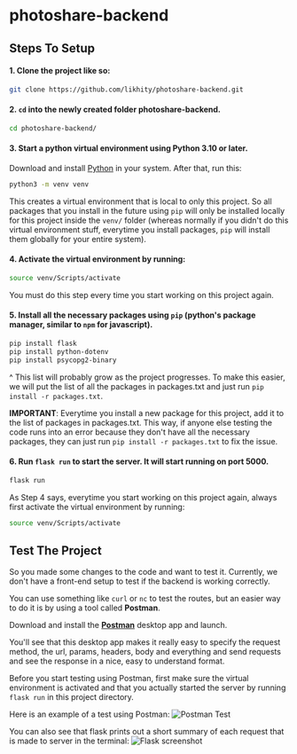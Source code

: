 # photoshare-backend

## Steps To Setup
#### 1. Clone the project like so:
  ```bash
  git clone https://github.com/likhity/photoshare-backend.git
  ```

#### 2. `cd` into the newly created folder **photoshare-backend**.
  ```bash
  cd photoshare-backend/
  ```

#### 3. Start a python virtual environment using Python 3.10 or later.
  Download and install [Python](https://www.python.org/) in your system. After that, run this:
  ```bash
  python3 -m venv venv
  ```
  This creates a virtual environment that is local to only this project. So all packages that you install in the future using `pip` will only be installed locally for this project inside the `venv/` folder (whereas normally if you didn't do this virtual environment stuff, everytime you install packages, `pip` will install them globally for your entire system).

#### 4. Activate the virtual environment by running:
  ```bash
  source venv/Scripts/activate
  ```
  You must do this step every time you start working on this project again.
  
#### 5. Install all the necessary packages using `pip` (python's package manager, similar to `npm` for javascript).
  ```bash
  pip install flask
  pip install python-dotenv
  pip install psycopg2-binary
  ```
^ This list will probably grow as the project progresses. To make this easier, we will put the list of all the packages in packages.txt and just run `pip install -r packages.txt`.

**IMPORTANT**: Everytime you install a new package for this project, add it to the list of packages in packages.txt. This way, if anyone else testing the code runs into an error because they don't have all the necessary packages, they can just run `pip install -r packages.txt` to fix the issue.

#### 6. Run `flask run` to start the server. It will start running on port 5000.
  ```bash
  flask run
  ```

As Step 4 says, everytime you start working on this project again, always first activate the virtual environment by running:
```bash
source venv/Scripts/activate
```

## Test The Project
So you made some changes to the code and want to test it. Currently, we don't have a front-end setup to test if the backend is working correctly.

You can use something like `curl` or `nc` to test the routes, but an easier way to do it is by using a tool called **Postman**.

Download and install the [**Postman**](https://www.postman.com/downloads/) desktop app and launch.

You'll see that this desktop app makes it really easy to specify the request method, the url, params, headers, body and everything and send requests and see the response in a nice, easy to understand format.

Before you start testing using Postman, first make sure the virtual environment is activated and that you actually started the server by running `flask run` in this project directory.

Here is an example of a test using Postman:
![Postman Test](https://i.imgur.com/TgcWx89.png)

You can also see that flask prints out a short summary of each request that is made to server in the terminal:
![Flask screenshot](https://i.imgur.com/Pw0cHcr.png)